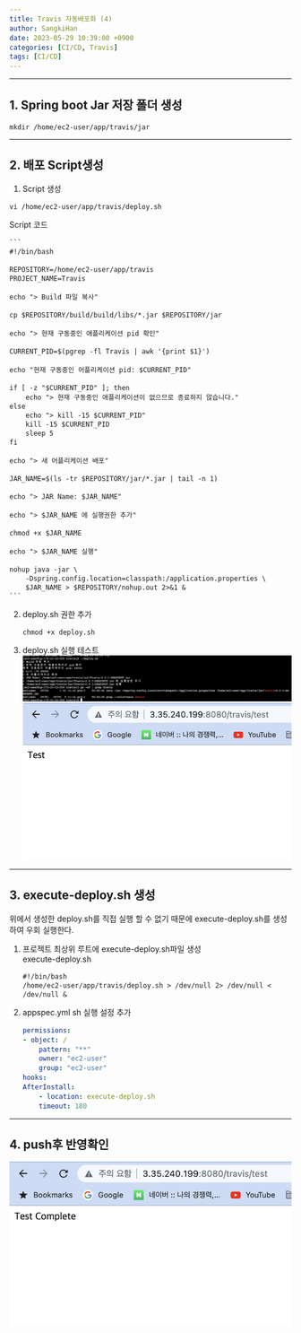 ```yaml
---
title: Travis 자동배포화 (4)
author: SangkiHan
date: 2023-05-29 10:39:00 +0900
categories: [CI/CD, Travis]
tags: [CI/CD]
---
```

------------

## 1.  Spring boot Jar 저장 폴더 생성
```
mkdir /home/ec2-user/app/travis/jar
```

------------
## 2.  배포 Script생성
1.  Script 생성
```
vi /home/ec2-user/app/travis/deploy.sh
```
Script 코드

    ```
    #!/bin/bash
    
    REPOSITORY=/home/ec2-user/app/travis
    PROJECT_NAME=Travis

    echo "> Build 파일 복사"

    cp $REPOSITORY/build/build/libs/*.jar $REPOSITORY/jar

    echo "> 현재 구동중인 애플리케이션 pid 확인"

    CURRENT_PID=$(pgrep -fl Travis | awk '{print $1}')

    echo "현재 구동중인 어플리케이션 pid: $CURRENT_PID"

    if [ -z "$CURRENT_PID" ]; then
        echo "> 현재 구동중인 애플리케이션이 없으므로 종료하지 않습니다."
    else
        echo "> kill -15 $CURRENT_PID"
        kill -15 $CURRENT_PID
        sleep 5
    fi

    echo "> 새 어플리케이션 배포"

    JAR_NAME=$(ls -tr $REPOSITORY/jar/*.jar | tail -n 1)

    echo "> JAR Name: $JAR_NAME"

    echo "> $JAR_NAME 에 실행권한 추가"

    chmod +x $JAR_NAME

    echo "> $JAR_NAME 실행"

    nohup java -jar \
        -Dspring.config.location=classpath:/application.properties \
        $JAR_NAME > $REPOSITORY/nohup.out 2>&1 &
    ```

2.  deploy.sh 권한 추가
    ```
    chmod +x deploy.sh  
    ```
3.  deploy.sh 실행 테스트
![Traivis](/assets/img/post/2023-05-30-travis-4/travis-1.png)
![Traivis](/assets/img/post/2023-05-30-travis-4/travis-2.png)

------------
## 3. execute-deploy.sh  생성  
위에서 생성한 deploy.sh를 직접 실행 할 수 없기 때문에 execute-deploy.sh를 생성하여 우회 실행한다.

1.  프로젝트 최상위 루트에 execute-deploy.sh파일 생성  
    execute-deploy.sh
    ``` 
    #!/bin/bash
    /home/ec2-user/app/travis/deploy.sh > /dev/null 2> /dev/null < /dev/null &
    ```

2. appspec.yml sh 실행 설정 추가

    ``` yml
    permissions:
    - object: /
        pattern: "**"
        owner: "ec2-user"
        group: "ec2-user"
    hooks:
    AfterInstall:
        - location: execute-deploy.sh
        timeout: 180
    ```
    
------------
## 4. push후 반영확인
![Traivis](/assets/img/post/2023-05-30-travis-4/travis-3.png)